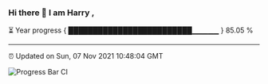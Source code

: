### Hi there 👋 I am Harry , 

⏳ Year progress { █████████████████████████▁▁▁▁▁ } 85.05 %

---

⏰ Updated on Sun, 07 Nov 2021 10:48:04 GMT

![Progress Bar CI](https://github.com/duykhang68/duykhang68/workflows/Progress%20Bar%20CI/badge.svg)
